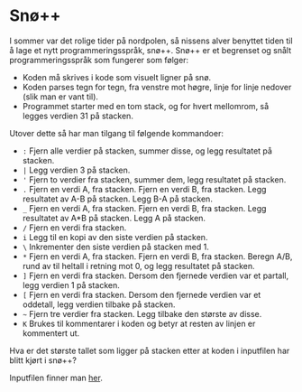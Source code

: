 # Snø++

I sommer var det rolige tider på nordpolen, så nissens alver benyttet tiden til å lage et nytt programmeringsspråk, snø++. Snø++ er et begrenset og snålt programmeringsspråk som fungerer som følger:

- Koden må skrives i kode som visuelt ligner på snø.
- Koden parses tegn for tegn, fra venstre mot høgre, linje for linje nedover (slik man er vant til).
- Programmet starter med en tom stack, og for hvert mellomrom, så legges verdien 31 på stacken.

Utover dette så har man tilgang til følgende kommandoer:

- `:` Fjern alle verdier på stacken, summer disse, og legg resultatet på stacken.
- `|` Legg verdien 3 på stacken.
- `'` Fjern to verdier fra stacken, summer dem, legg resultatet på stacken.
- `.` Fjern en verdi A, fra stacken. Fjern en verdi B, fra stacken. Legg resultatet av A-B på stacken. Legg B-A på stacken.
- `_` Fjern en verdi A, fra stacken. Fjern en verdi B, fra stacken. Legg resultatet av A\*B på stacken. Legg A på stacken.
- `/` Fjern en verdi fra stacken.
- `i` Legg til en kopi av den siste verdien på stacken.
- `\` Inkrementer den siste verdien på stacken med 1.
- `*` Fjern en verdi A, fra stacken. Fjern en verdi B, fra stacken. Beregn A/B, rund av til heltall i retning mot 0, og legg resultatet på stacken.
- `]` Fjern en verdi fra stacken. Dersom den fjernede verdien var et partall, legg verdien 1 på stacken.
- `[` Fjern en verdi fra stacken. Dersom den fjernede verdien var et oddetall, legg verdien tilbake på stacken.
- `~` Fjern tre verdier fra stacken. Legg tilbake den største av disse.
- `K` Brukes til kommentarer i koden og betyr at resten av linjen er kommentert ut.

Hva er det største tallet som ligger på stacken etter at koden i inputfilen har blitt kjørt i snø++?

Inputfilen finner man [her](https://s3-eu-west-1.amazonaws.com/knowit-julekalender-2018/input.spp).
